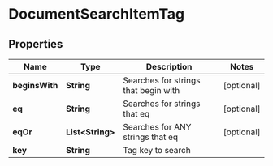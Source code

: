 

# DocumentSearchItemTag


## Properties

| Name | Type | Description | Notes |
|------------ | ------------- | ------------- | -------------|
|**beginsWith** | **String** | Searches for strings that begin with |  [optional] |
|**eq** | **String** | Searches for strings that eq |  [optional] |
|**eqOr** | **List&lt;String&gt;** | Searches for ANY strings that eq |  [optional] |
|**key** | **String** | Tag key to search |  |



